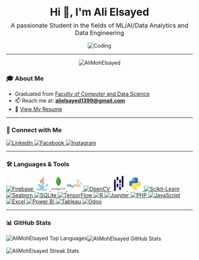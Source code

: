 <h1 align="center">Hi 👋, I'm Ali Elsayed</h1>
<h3 align="center" style="font-weight:normal; margin-top:-10px;">A passionate Student in the fields of ML/AI/Data Analytics and Data Engineering</h3>

<p align="center">
  <img alt="Coding" width="350" src="https://cdn.dribbble.com/users/730703/screenshots/6581243/avento.gif" />
</p>

---

<p align="center">
  <img src="https://komarev.com/ghpvc/?username=AliMohElsayed&label=Profile%20views&color=0e75b6&style=flat" alt="AliMohElsayed" />
</p>

### 🎓 About Me
- Graduated from [Faculty of Computer and Data Science](https://www.facebook.com/FCDS.AlexU/)
- 📫 Reach me at: **alielsayed1399@gmail.com**
- 📄 [View My Resume](https://drive.google.com/file/d/1aimJHJvlxHBpqp_c-Uo5_x5OYmi49pi_/view?usp=sharing)

---

### 🔗 Connect with Me
<p>
  <a href="https://www.linkedin.com/in/ali-moh-sayed/" target="_blank" rel="noopener">
    <img src="https://raw.githubusercontent.com/rahuldkjain/github-profile-readme-generator/master/src/images/icons/Social/linked-in-alt.svg" alt="LinkedIn" height="30" width="40" />
  </a>
  <a href="https://www.facebook.com/AliMohamedElsayed11" target="_blank" rel="noopener">
    <img src="https://cdn.simpleicons.org/facebook/1877F2" alt="Facebook" height="30" width="40" />
  </a>
  <a href="https://www.instagram.com/alimohamedelsayed11/" target="_blank" rel="noopener">
    <img src="https://skillicons.dev/icons?i=instagram" alt="Instagram" height="30" width="40" />
  </a>
</p>

---

### 🛠 Languages & Tools

<p>
  <a href="https://firebase.google.com/" target="_blank" rel="noopener">
    <img src="https://www.vectorlogo.zone/logos/firebase/firebase-icon.svg" alt="Firebase" width="40" height="40" />
  </a>
  <a href="https://www.java.com" target="_blank" rel="noopener">
    <img src="https://raw.githubusercontent.com/devicons/devicon/master/icons/java/java-original.svg" alt="Java" width="40" height="40" />
  </a>
  <a href="https://www.mongodb.com/" target="_blank" rel="noopener">
    <img src="https://raw.githubusercontent.com/devicons/devicon/master/icons/mongodb/mongodb-original-wordmark.svg" alt="MongoDB" width="40" height="40" />
  </a>
  <a href="https://www.mysql.com/" target="_blank" rel="noopener">
    <img src="https://raw.githubusercontent.com/devicons/devicon/master/icons/mysql/mysql-original-wordmark.svg" alt="MySQL" width="40" height="40" />
  </a>
  <a href="https://opencv.org/" target="_blank" rel="noopener">
    <img src="https://www.vectorlogo.zone/logos/opencv/opencv-icon.svg" alt="OpenCV" width="40" height="40" />
  </a>
  <a href="https://pandas.pydata.org/" target="_blank" rel="noopener">
    <img src="https://raw.githubusercontent.com/devicons/devicon/2ae2a900d2f041da66e950e4d48052658d850630/icons/pandas/pandas-original.svg" alt="Pandas" width="40" height="40" />
  </a>
  <a href="https://www.python.org" target="_blank" rel="noopener">
    <img src="https://raw.githubusercontent.com/devicons/devicon/master/icons/python/python-original.svg" alt="Python" width="40" height="40" />
  </a>
  <a href="https://scikit-learn.org/" target="_blank" rel="noopener">
    <img src="https://upload.wikimedia.org/wikipedia/commons/0/05/Scikit_learn_logo_small.svg" alt="Scikit-Learn" width="40" height="40" />
  </a>
  <a href="https://seaborn.pydata.org/" target="_blank" rel="noopener">
    <img src="https://seaborn.pydata.org/_images/logo-mark-lightbg.svg" alt="Seaborn" width="40" height="40" />
  </a>
  <a href="https://www.sqlite.org/" target="_blank" rel="noopener">
    <img src="https://www.vectorlogo.zone/logos/sqlite/sqlite-icon.svg" alt="SQLite" width="40" height="40" />
  </a>
  <a href="https://www.tensorflow.org" target="_blank" rel="noopener">
    <img src="https://www.vectorlogo.zone/logos/tensorflow/tensorflow-icon.svg" alt="TensorFlow" width="40" height="40" />
  </a>
  <a href="https://www.r-project.org" target="_blank" rel="noopener">
    <img src="https://skillicons.dev/icons?i=r" alt="R" width="40" height="40" />
  </a>
  <a href="https://jupyter.org" target="_blank" rel="noopener">
    <img src="https://cdn.jsdelivr.net/gh/devicons/devicon/icons/jupyter/jupyter-original.svg" alt="Jupyter" width="40" height="40" />
  </a>
  <a href="https://www.php.net" target="_blank" rel="noopener">
    <img src="https://skillicons.dev/icons?i=php" alt="PHP" width="40" height="40" />
  </a>
  <a href="https://developer.mozilla.org/en-US/docs/Web/javascript" target="_blank" rel="noopener">
    <img src="https://skillicons.dev/icons?i=js" alt="JavaScript" width="40" height="40" />
  </a>
  <a href="https://www.microsoft.com/en-us/microsoft-365/excel" target="_blank" rel="noopener">
    <img src="https://cdn3.iconfinder.com/data/icons/logos-brands-3/24/logo_brand_brands_logos_excel-512.png" alt="Excel" width="40" height="40" />
  </a>
  <a href="https://www.microsoft.com/en-us/power-platform/products/power-bi" target="_blank" rel="noopener">
    <img src="https://img.icons8.com/?size=100&id=3sGOUDo9nJ4k&format=png&color=000000" alt="Power BI" width="40" height="40" />
  </a>
  <a href="https://www.tableau.com/" target="_blank" rel="noopener">
    <img src="https://img.icons8.com/?size=100&id=9Kvi1p1F0tUo&format=png&color=000000" alt="Tableau" width="40" height="40" />
  </a>
  <a href="https://www.odoo.com/" target="_blank" rel="noopener">
    <img src="https://odoocdn.com/openerp_website/static/src/img/assets/png/odoo_logo.png" alt="Odoo" width="40" height="40" />
  </a>
</p>

---

### 📊 GitHub Stats

<p>
  <img align="left" src="https://github-readme-stats.vercel.app/api/top-langs?username=AliMohElsayed&show_icons=true&locale=en&layout=compact" alt="AliMohElsayed Top Languages" />
</p>

<p>
  <img align="center" src="https://github-readme-stats.vercel.app/api?username=AliMohElsayed&show_icons=true&locale=en" alt="AliMohElsayed GitHub Stats" />
</p>

<p>
  <img align="center" src="https://github-readme-streak-stats.herokuapp.com/?user=AliMohElsayed" alt="AliMohElsayed Streak Stats" />
</p>
